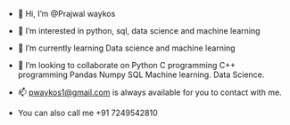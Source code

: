 - 👋 Hi, I’m @Prajwal waykos
- 👀 I’m interested in python, sql, data science and machine learning
- 🌱 I’m currently learning  Data science and machine learning
- 💞️ I’m looking to collaborate on 
   Python
   C programming
   C++ programming
   Pandas
   Numpy
   SQL
   Machine learning.
   Data Science.
   
      
- 📫 pwaykos1@gmail.com is always available for you to contact with me. 
- You can also call me +91 7249542810

<!---
Praj-17/Praj-17 is a ✨ special ✨ repository because its `README.md` (this file) appears on your GitHub profile.
You can click the Preview link to take a look at your changes.
--->
